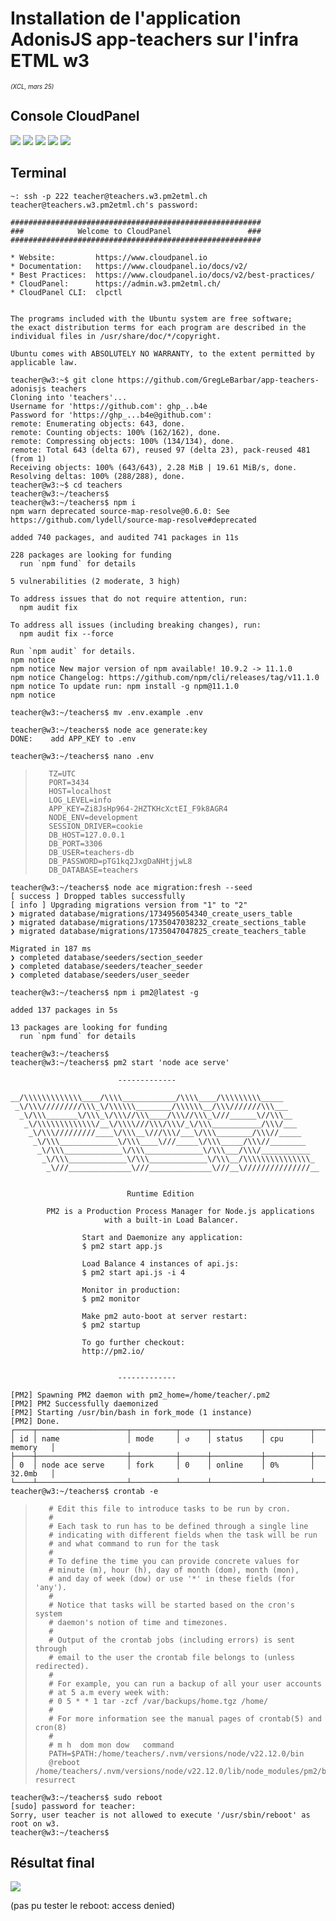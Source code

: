 # Installation de l'application AdonisJS app-teachers sur l'infra ETML w3
_<small><small>(XCL, mars 25)</small></small>_

## Console CloudPanel

![](Capture1.png)
![](Capture2.png)
![](Capture3.png)
![](Capture4.png)
![](Capture5.png)

## Terminal

```
~: ssh -p 222 teacher@teachers.w3.pm2etml.ch
teacher@teachers.w3.pm2etml.ch's password: 

########################################################
###            Welcome to CloudPanel                 ###
########################################################

* Website:         https://www.cloudpanel.io
* Documentation:   https://www.cloudpanel.io/docs/v2/
* Best Practices:  https://www.cloudpanel.io/docs/v2/best-practices/
* CloudPanel:      https://admin.w3.pm2etml.ch/ 
* CloudPanel CLI:  clpctl


The programs included with the Ubuntu system are free software;
the exact distribution terms for each program are described in the
individual files in /usr/share/doc/*/copyright.

Ubuntu comes with ABSOLUTELY NO WARRANTY, to the extent permitted by
applicable law.

teacher@w3:~$ git clone https://github.com/GregLeBarbar/app-teachers-adonisjs teachers
Cloning into 'teachers'...
Username for 'https://github.com': ghp_..b4e
Password for 'https://ghp_...b4e@github.com': 
remote: Enumerating objects: 643, done.
remote: Counting objects: 100% (162/162), done.
remote: Compressing objects: 100% (134/134), done.
remote: Total 643 (delta 67), reused 97 (delta 23), pack-reused 481 (from 1)
Receiving objects: 100% (643/643), 2.28 MiB | 19.61 MiB/s, done.
Resolving deltas: 100% (288/288), done.
teacher@w3:~$ cd teachers
teacher@w3:~/teachers$ 
teacher@w3:~/teachers$ npm i
npm warn deprecated source-map-resolve@0.6.0: See https://github.com/lydell/source-map-resolve#deprecated

added 740 packages, and audited 741 packages in 11s

228 packages are looking for funding
  run `npm fund` for details

5 vulnerabilities (2 moderate, 3 high)

To address issues that do not require attention, run:
  npm audit fix

To address all issues (including breaking changes), run:
  npm audit fix --force

Run `npm audit` for details.
npm notice
npm notice New major version of npm available! 10.9.2 -> 11.1.0
npm notice Changelog: https://github.com/npm/cli/releases/tag/v11.1.0
npm notice To update run: npm install -g npm@11.1.0
npm notice

teacher@w3:~/teachers$ mv .env.example .env

teacher@w3:~/teachers$ node ace generate:key
DONE:    add APP_KEY to .env

teacher@w3:~/teachers$ nano .env
```
>        TZ=UTC  
>        PORT=3434  
>        HOST=localhost  
>        LOG_LEVEL=info  
>        APP_KEY=Zi8JsHp964-2HZTKHcXctEI_F9k8AGR4  
>        NODE_ENV=development  
>        SESSION_DRIVER=cookie  
>        DB_HOST=127.0.0.1  
>        DB_PORT=3306  
>        DB_USER=teachers-db  
>        DB_PASSWORD=pTG1kq2JxgDaNHtjjwL8  
>        DB_DATABASE=teachers  

```
teacher@w3:~/teachers$ node ace migration:fresh --seed
[ success ] Dropped tables successfully
[ info ] Upgrading migrations version from "1" to "2"
❯ migrated database/migrations/1734956054340_create_users_table
❯ migrated database/migrations/1735047038232_create_sections_table
❯ migrated database/migrations/1735047047825_create_teachers_table

Migrated in 187 ms
❯ completed database/seeders/section_seeder
❯ completed database/seeders/teacher_seeder
❯ completed database/seeders/user_seeder

teacher@w3:~/teachers$ npm i pm2@latest -g

added 137 packages in 5s

13 packages are looking for funding
  run `npm fund` for details

teacher@w3:~/teachers$ 
teacher@w3:~/teachers$ pm2 start 'node ace serve'

                        -------------

__/\\\\\\\\\\\\\____/\\\\____________/\\\\____/\\\\\\\\\_____
 _\/\\\/////////\\\_\/\\\\\\________/\\\\\\__/\\\///////\\\___
  _\/\\\_______\/\\\_\/\\\//\\\____/\\\//\\\_\///______\//\\\__
   _\/\\\\\\\\\\\\\/__\/\\\\///\\\/\\\/_\/\\\___________/\\\/___
    _\/\\\/////////____\/\\\__\///\\\/___\/\\\________/\\\//_____
     _\/\\\_____________\/\\\____\///_____\/\\\_____/\\\//________
      _\/\\\_____________\/\\\_____________\/\\\___/\\\/___________
       _\/\\\_____________\/\\\_____________\/\\\__/\\\\\\\\\\\\\\\_
        _\///______________\///______________\///__\///////////////__


                          Runtime Edition

        PM2 is a Production Process Manager for Node.js applications
                     with a built-in Load Balancer.

                Start and Daemonize any application:
                $ pm2 start app.js

                Load Balance 4 instances of api.js:
                $ pm2 start api.js -i 4

                Monitor in production:
                $ pm2 monitor

                Make pm2 auto-boot at server restart:
                $ pm2 startup

                To go further checkout:
                http://pm2.io/


                        -------------

[PM2] Spawning PM2 daemon with pm2_home=/home/teacher/.pm2
[PM2] PM2 Successfully daemonized
[PM2] Starting /usr/bin/bash in fork_mode (1 instance)
[PM2] Done.
┌────┬────────────────────┬──────────┬──────┬───────────┬──────────┬──────────┐
│ id │ name               │ mode     │ ↺    │ status    │ cpu      │ memory   │
├────┼────────────────────┼──────────┼──────┼───────────┼──────────┼──────────┤
│ 0  │ node ace serve     │ fork     │ 0    │ online    │ 0%       │ 32.0mb   │
└────┴────────────────────┴──────────┴──────┴───────────┴──────────┴──────────┘
teacher@w3:~/teachers$ crontab -e
```
>        # Edit this file to introduce tasks to be run by cron.
>        # 
>        # Each task to run has to be defined through a single line
>        # indicating with different fields when the task will be run
>        # and what command to run for the task
>        # 
>        # To define the time you can provide concrete values for
>        # minute (m), hour (h), day of month (dom), month (mon),
>        # and day of week (dow) or use '*' in these fields (for 'any').
>        # 
>        # Notice that tasks will be started based on the cron's system
>        # daemon's notion of time and timezones.
>        # 
>        # Output of the crontab jobs (including errors) is sent through
>        # email to the user the crontab file belongs to (unless redirected).
>        # 
>        # For example, you can run a backup of all your user accounts
>        # at 5 a.m every week with:
>        # 0 5 * * 1 tar -zcf /var/backups/home.tgz /home/
>        # 
>        # For more information see the manual pages of crontab(5) and cron(8)
>        # 
>        # m h  dom mon dow   command
>        PATH=$PATH:/home/teachers/.nvm/versions/node/v22.12.0/bin
>        @reboot /home/teachers/.nvm/versions/node/v22.12.0/lib/node_modules/pm2/bin/pm2 resurrect

```
teacher@w3:~/teachers$ sudo reboot
[sudo] password for teacher: 
Sorry, user teacher is not allowed to execute '/usr/sbin/reboot' as root on w3.
teacher@w3:~/teachers$ 
```

## Résultat final
![](Capture6.png)

(pas pu tester le reboot: access denied)
